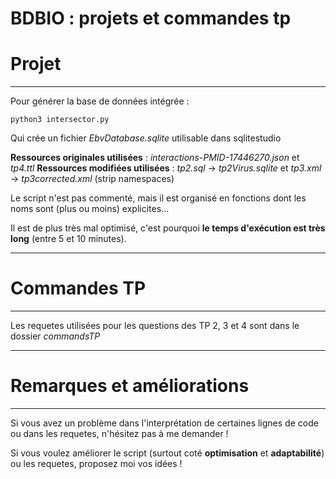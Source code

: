 # BDBIO : projets et commandes tp

# Projet
------------------------------------------
Pour générer la base de données intégrée :

```
python3 intersector.py
```

Qui crée un fichier _EbvDatabase.sqlite_ utilisable dans sqlitestudio

**Ressources originales utilisées** : _interactions-PMID-17446270.json_ et _tp4.ttl_
**Ressources modifiées utilisées** : _tp2.sql_ -> _tp2Virus.sqlite_ et _tp3.xml_ -> _tp3corrected.xml_ (strip namespaces)

Le script n'est pas commenté, mais il est organisé en fonctions dont les noms sont (plus ou moins) explicites...

Il est de plus très mal optimisé, c'est pourquoi **le temps d'exécution est très long** (entre 5 et 10 minutes).

------------------------------------------
# Commandes TP
------------------------------------------
Les requetes utilisées pour les questions des TP 2, 3 et 4 sont dans le dossier _commandsTP_

------------------------------------------

# Remarques et améliorations
------------------------------------------
Si vous avez un problème dans l'interprétation de certaines lignes de code ou dans les requetes, n'hésitez pas à me demander !

Si vous voulez améliorer le script (surtout coté **optimisation** et **adaptabilité**) ou les requetes, proposez moi vos idées !